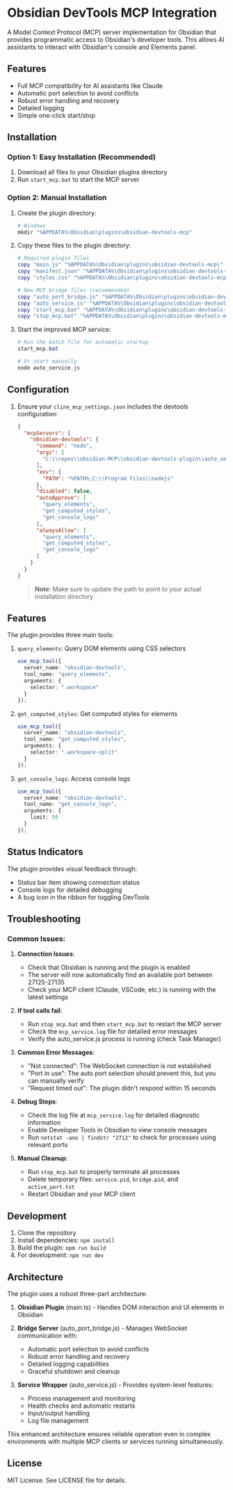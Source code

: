 # Obsidian DevTools MCP Integration

A Model Context Protocol (MCP) server implementation for Obsidian that provides programmatic access to Obsidian's developer tools. This allows AI assistants to interact with Obsidian's console and Elements panel.

## Features

- Full MCP compatibility for AI assistants like Claude
- Automatic port selection to avoid conflicts
- Robust error handling and recovery
- Detailed logging
- Simple one-click start/stop

## Installation

### Option 1: Easy Installation (Recommended)

1. Download all files to your Obsidian plugins directory
2. Run `start_mcp.bat` to start the MCP server

### Option 2: Manual Installation

1. Create the plugin directory:
   ```powershell
   # Windows
   mkdir "%APPDATA%\Obsidian\plugins\obsidian-devtools-mcp"
   ```

2. Copy these files to the plugin directory:
   ```powershell
   # Required plugin files
   copy "main.js" "%APPDATA%\Obsidian\plugins\obsidian-devtools-mcp\"
   copy "manifest.json" "%APPDATA%\Obsidian\plugins\obsidian-devtools-mcp\"
   copy "styles.css" "%APPDATA%\Obsidian\plugins\obsidian-devtools-mcp\"
   
   # New MCP bridge files (recommended)
   copy "auto_port_bridge.js" "%APPDATA%\Obsidian\plugins\obsidian-devtools-mcp\"
   copy "auto_service.js" "%APPDATA%\Obsidian\plugins\obsidian-devtools-mcp\"
   copy "start_mcp.bat" "%APPDATA%\Obsidian\plugins\obsidian-devtools-mcp\"
   copy "stop_mcp.bat" "%APPDATA%\Obsidian\plugins\obsidian-devtools-mcp\"
   ```

3. Start the improved MCP service:
   ```powershell
   # Run the batch file for automatic startup
   start_mcp.bat
   
   # Or start manually
   node auto_service.js
   ```

## Configuration

1. Ensure your `cline_mcp_settings.json` includes the devtools configuration:
   ```json
   {
     "mcpServers": {
       "obsidian-devtools": {
         "command": "node",
         "args": [
           "C:\\repos\\obsidian-MCP\\obsidian-devtools-plugin\\auto_service.js"
         ],
         "env": {
           "PATH": "%PATH%;C:\\Program Files\\nodejs"
         },
         "disabled": false,
         "autoApprove": [
           "query_elements",
           "get_computed_styles",
           "get_console_logs"
         ],
         "alwaysAllow": [
           "query_elements",
           "get_computed_styles",
           "get_console_logs"
         ]
       }
     }
   }
   ```

   > **Note**: Make sure to update the path to point to your actual installation directory

## Features

The plugin provides three main tools:

1. `query_elements`: Query DOM elements using CSS selectors
   ```typescript
   use_mcp_tool({
     server_name: "obsidian-devtools",
     tool_name: "query_elements",
     arguments: {
       selector: ".workspace"
     }
   });
   ```

2. `get_computed_styles`: Get computed styles for elements
   ```typescript
   use_mcp_tool({
     server_name: "obsidian-devtools",
     tool_name: "get_computed_styles",
     arguments: {
       selector: ".workspace-split"
     }
   });
   ```

3. `get_console_logs`: Access console logs
   ```typescript
   use_mcp_tool({
     server_name: "obsidian-devtools",
     tool_name: "get_console_logs",
     arguments: {
       limit: 50
     }
   });
   ```

## Status Indicators

The plugin provides visual feedback through:
- Status bar item showing connection status
- Console logs for detailed debugging
- A bug icon in the ribbon for toggling DevTools

## Troubleshooting

### Common Issues:

1. **Connection Issues**:
   - Check that Obsidian is running and the plugin is enabled
   - The server will now automatically find an available port between 27125-27135
   - Check your MCP client (Claude, VSCode, etc.) is running with the latest settings

2. **If tool calls fail**:
   - Run `stop_mcp.bat` and then `start_mcp.bat` to restart the MCP server
   - Check the `mcp_service.log` file for detailed error messages
   - Verify the auto_service.js process is running (check Task Manager)

3. **Common Error Messages**:
   - "Not connected": The WebSocket connection is not established
   - "Port in use": The auto port selection should prevent this, but you can manually verify
   - "Request timed out": The plugin didn't respond within 15 seconds

4. **Debug Steps**:
   - Check the log file at `mcp_service.log` for detailed diagnostic information
   - Enable Developer Tools in Obsidian to view console messages
   - Run `netstat -ano | findstr "2712"` to check for processes using relevant ports

5. **Manual Cleanup**:
   - Run `stop_mcp.bat` to properly terminate all processes
   - Delete temporary files: `service.pid`, `bridge.pid`, and `active_port.txt`
   - Restart Obsidian and your MCP client

## Development

1. Clone the repository
2. Install dependencies: `npm install`
3. Build the plugin: `npm run build`
4. For development: `npm run dev`

## Architecture

The plugin uses a robust three-part architecture:

1. **Obsidian Plugin** (main.ts) - Handles DOM interaction and UI elements in Obsidian

2. **Bridge Server** (auto_port_bridge.js) - Manages WebSocket communication with:
   - Automatic port selection to avoid conflicts
   - Robust error handling and recovery
   - Detailed logging capabilities
   - Graceful shutdown and cleanup

3. **Service Wrapper** (auto_service.js) - Provides system-level features:
   - Process management and monitoring
   - Health checks and automatic restarts
   - Input/output handling
   - Log file management

This enhanced architecture ensures reliable operation even in complex environments with multiple MCP clients or services running simultaneously.

## License

MIT License. See LICENSE file for details.

